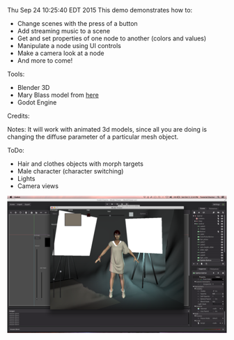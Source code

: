 Thu Sep 24 10:25:40 EDT 2015
This demo demonstrates how to:

- Change scenes with the press of a button
- Add streaming music to a scene
- Get and set properties of one node to another (colors and values)
- Manipulate a node using UI controls
- Make a camera look at a node
- And more to come!


Tools:
- Blender 3D
- Mary Blass model from [here](http://tf3dm.com)
- Godot Engine


Credits:


Notes:
It will work with animated 3d models, since all you are doing is changing the diffuse parameter of a particular mesh object.

ToDo:
- Hair and clothes objects with morph targets
- Male character (character switching)
- Lights
- Camera views

![](screenshot.png)
